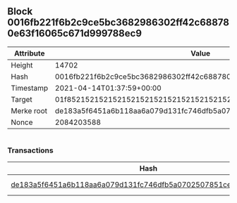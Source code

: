 ## Block 0016fb221f6b2c9ce5bc3682986302ff42c688780e63f16065c671d999788ec9

Attribute | Value
--- | ---
Height | 14702
Hash | 0016fb221f6b2c9ce5bc3682986302ff42c688780e63f16065c671d999788ec9
Timestamp | 2021-04-14T01:37:59+00:00
Target | 01f8521521521521521521521521521521521521521521521521521521521521
Merke root | de183a5f6451a6b118aa6a079d131fc746dfb5a0702507851cedea8fa98b6e44
Nonce | 2084203588

```

```

### Transactions

Hash | Amount
--- | ---
[de183a5f6451a6b118aa6a079d131fc746dfb5a0702507851cedea8fa98b6e44](de183a5f6451a6b118aa6a079d131fc746dfb5a0702507851cedea8fa98b6e44.md) | 10.00000000 SKEPTI 
